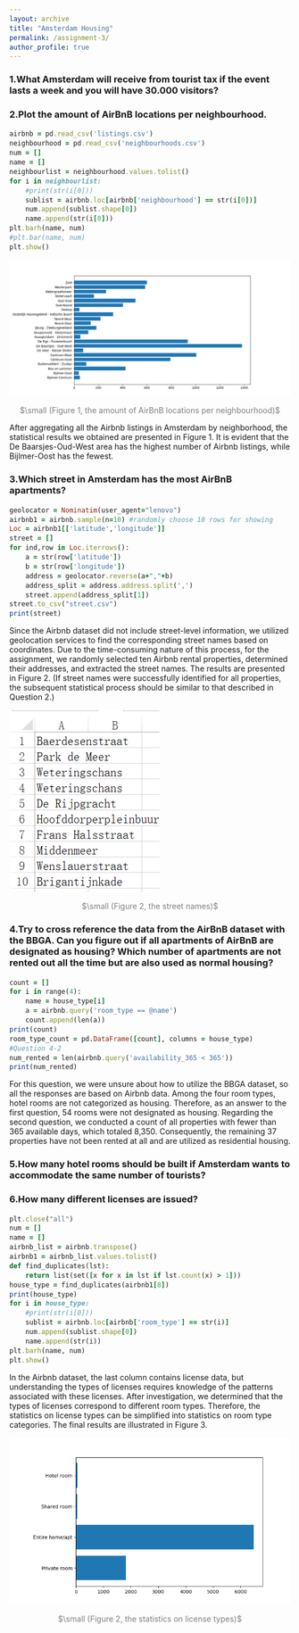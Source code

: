 ```yaml
---
layout: archive
title: "Amsterdam Housing"
permalink: /assignment-3/
author_profile: true
---
```


### 1.What Amsterdam will receive from tourist tax if the event lasts a week and you will have 30.000 visitors?

### 2.Plot the amount of AirBnB locations per neighbourhood.

```ruby
airbnb = pd.read_csv('listings.csv') 
neighbourhood = pd.read_csv('neighbourhoods.csv') 
num = [] 
name = [] 
neighbourlist = neighbourhood.values.tolist() 
for i in neighbourlist: 
    #print(str(i[0])) 
    sublist = airbnb.loc[airbnb['neighbourhood'] == str(i[0])] 
    num.append(sublist.shape[0]) 
    name.append(str(i[0])) 
plt.barh(name, num) 
#plt.bar(name, num) 
plt.show()
```

![neighbourhood](/images/Figure_5.png) 
<p style="text-align: center;"> <span style="color:grey"> $\small (Figure 1, the amount of AirBnB locations per neighbourhood)$ </span> </p>

After aggregating all the Airbnb listings in Amsterdam by neighborhood, the statistical results we obtained are presented in Figure 1. It is evident that the De Baarsjes-Oud-West area has the highest number of Airbnb listings, while Bijlmer-Oost has the fewest.

### 3.Which street in Amsterdam has the most AirBnB apartments?

```ruby
geolocator = Nominatim(user_agent="lenovo") 
airbnb1 = airbnb.sample(n=10) #randomly choose 10 rows for showing 
Loc = airbnb1[['latitude','longitude']] 
street = [] 
for ind,row in Loc.iterrows(): 
    a = str(row['latitude']) 
    b = str(row['longitude']) 
    address = geolocator.reverse(a+","+b) 
    address_split = address.address.split(',') 
    street.append(address_split[1]) 
street.to_csv("street.csv") 
print(street)
```

Since the Airbnb dataset did not include street-level information, we utilized geolocation services to find the corresponding street names based on coordinates. Due to the time-consuming nature of this process, for the assignment, we randomly selected ten Airbnb rental properties, determined their addresses, and extracted the street names. The results are presented in Figure 2. (If street names were successfully identified for all properties, the subsequent statistical process should be similar to that described in Question 2.)

![street name](/images/Figure_6.png) 
<p style="text-align: center;"> <span style="color:grey"> $\small (Figure 2, the street names)$ </span> </p>

### 4.Try to cross reference the data from the AirBnB dataset with the BBGA. Can you figure out if all apartments of AirBnB are designated as housing? Which number of apartments are not rented out all the time but are also used as normal housing?

```ruby
count = [] 
for i in range(4): 
    name = house_type[i] 
    a = airbnb.query('room_type == @name') 
    count.append(len(a)) 
print(count) 
room_type_count = pd.DataFrame([count], columns = house_type) 
#Question 4-2 
num_rented = len(airbnb.query('availability_365 < 365')) 
print(num_rented)
```

For this question, we were unsure about how to utilize the BBGA dataset, so all the responses are based on Airbnb data. Among the four room types, hotel rooms are not categorized as housing. Therefore, as an answer to the first question, 54 rooms were not designated as housing. Regarding the second question, we conducted a count of all properties with fewer than 365 available days, which totaled 8,350. Consequently, the remaining 37 properties have not been rented at all and are utilized as residential housing.

### 5.How many hotel rooms should be built if Amsterdam wants to accommodate the same number of tourists?

### 6.How many different licenses are issued?

```ruby
plt.close("all") 
num = [] 
name = [] 
airbnb_list = airbnb.transpose() 
airbnb1 = airbnb_list.values.tolist() 
def find_duplicates(lst): 
    return list(set([x for x in lst if lst.count(x) > 1])) 
house_type = find_duplicates(airbnb1[8]) 
print(house_type) 
for i in house_type: 
    #print(str(i[0])) 
    sublist = airbnb.loc[airbnb['room_type'] == str(i)] 
    num.append(sublist.shape[0]) 
    name.append(str(i)) 
plt.barh(name, num) 
plt.show()
```

In the Airbnb dataset, the last column contains license data, but understanding the types of licenses requires knowledge of the patterns associated with these licenses. After investigation, we determined that the types of licenses correspond to different room types. Therefore, the statistics on license types can be simplified into statistics on room type categories. The final results are illustrated in Figure 3. 

![license types](/images/Figure_7.png) 
<p style="text-align: center;"> <span style="color:grey"> $\small (Figure 2, the statistics on license types)$ </span> </p>
